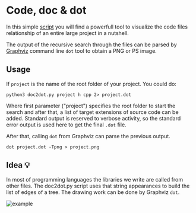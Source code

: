 # Code, doc & dot

In this simple [script](doc2dot.py) you will find a powerfull tool to visualize the code files relationship of an entire large project in a nutshell.

The output of the recursive search through the files can be parsed by [Graphviz](https://graphviz.org/) command line  ```dot``` tool to obtain a PNG or PS image.

## Usage

If ```project``` is the name of the root folder of your project. You could do:
```
python3 doc2dot.py project h cpp 2> project.dot
```

Where first parameter ("project") specifies the root folder to start the search and after that, a list of target extensions of source code can be added.
Standard output is reserved to verbose activity, so the standard error output is used here to get the final ```.dot``` file.

After that, calling ```dot``` from Graphviz can parse the previous output.
```
dot project.dot -Tpng > project.png
```

## Idea 💡

In most of programming languages the libraries we write are called from other files. The doc2dot.py script uses that string appearances to build the list of edges of a tree. The drawing work can be done by Graphviz ```dot```.

![example](example.png)
